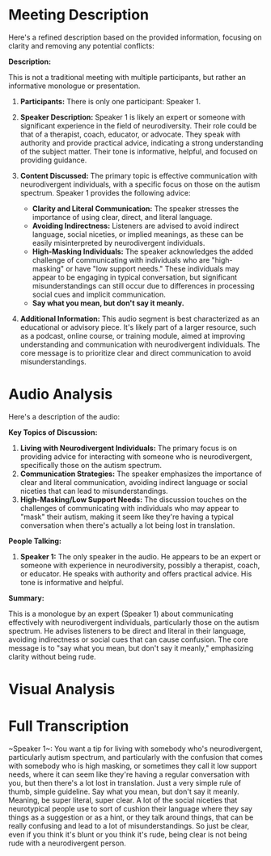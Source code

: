 # Meeting Description

Here's a refined description based on the provided information, focusing on clarity and removing any potential conflicts:

**Description:**

This is not a traditional meeting with multiple participants, but rather an informative monologue or presentation.

1.  **Participants:** There is only one participant: Speaker 1.

2.  **Speaker Description:** Speaker 1 is likely an expert or someone with significant experience in the field of neurodiversity. Their role could be that of a therapist, coach, educator, or advocate. They speak with authority and provide practical advice, indicating a strong understanding of the subject matter. Their tone is informative, helpful, and focused on providing guidance.

3.  **Content Discussed:** The primary topic is effective communication with neurodivergent individuals, with a specific focus on those on the autism spectrum. Speaker 1 provides the following advice:

    *   **Clarity and Literal Communication:** The speaker stresses the importance of using clear, direct, and literal language.
    *   **Avoiding Indirectness:** Listeners are advised to avoid indirect language, social niceties, or implied meanings, as these can be easily misinterpreted by neurodivergent individuals.
    *   **High-Masking Individuals:** The speaker acknowledges the added challenge of communicating with individuals who are "high-masking" or have "low support needs." These individuals may appear to be engaging in typical conversation, but significant misunderstandings can still occur due to differences in processing social cues and implicit communication.
    * **Say what you mean, but don't say it meanly.**

4.  **Additional Information:** This audio segment is best characterized as an educational or advisory piece. It's likely part of a larger resource, such as a podcast, online course, or training module, aimed at improving understanding and communication with neurodivergent individuals. The core message is to prioritize clear and direct communication to avoid misunderstandings.



# Audio Analysis

Here's a description of the audio:

**Key Topics of Discussion:**

1.  **Living with Neurodivergent Individuals:** The primary focus is on providing advice for interacting with someone who is neurodivergent, specifically those on the autism spectrum.
2.  **Communication Strategies:** The speaker emphasizes the importance of clear and literal communication, avoiding indirect language or social niceties that can lead to misunderstandings.
3.  **High-Masking/Low Support Needs:** The discussion touches on the challenges of communicating with individuals who may appear to "mask" their autism, making it seem like they're having a typical conversation when there's actually a lot being lost in translation.

**People Talking:**

1.  **Speaker 1:** The only speaker in the audio. He appears to be an expert or someone with experience in neurodiversity, possibly a therapist, coach, or educator. He speaks with authority and offers practical advice. His tone is informative and helpful.

**Summary:**

This is a monologue by an expert (Speaker 1) about communicating effectively with neurodivergent individuals, particularly those on the autism spectrum. He advises listeners to be direct and literal in their language, avoiding indirectness or social cues that can cause confusion. The core message is to "say what you mean, but don't say it meanly," emphasizing clarity without being rude.



# Visual Analysis




# Full Transcription

~Speaker 1~: You want a tip for living with somebody who's neurodivergent, particularly autism spectrum, and particularly with the confusion that comes with somebody who is high masking, or sometimes they call it low support needs, where it can seem like they're having a regular conversation with you, but then there's a lot lost in translation. Just a very simple rule of thumb, simple guideline. Say what you mean, but don't say it meanly. Meaning, be super literal, super clear. A lot of the social niceties that neurotypical people use to sort of cushion their language where they say things as a suggestion or as a hint, or they talk around things, that can be really confusing and lead to a lot of misunderstandings. So just be clear, even if you think it's blunt or you think it's rude, being clear is not being rude with a neurodivergent person.